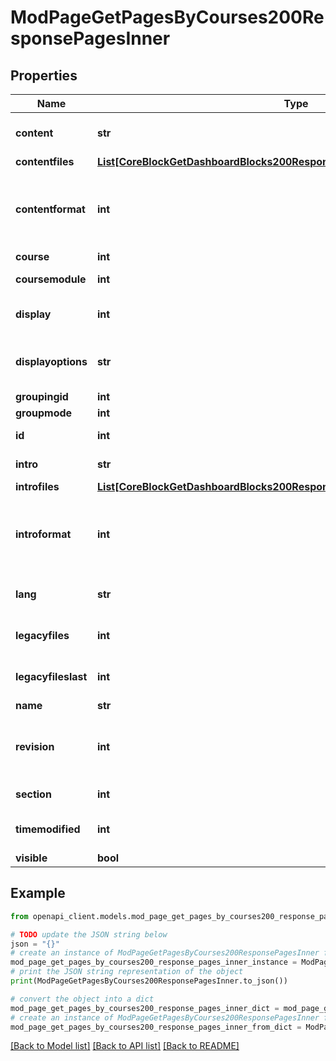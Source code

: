 # ModPageGetPagesByCourses200ResponsePagesInner


## Properties

Name | Type | Description | Notes
------------ | ------------- | ------------- | -------------
**content** | **str** | Page content | [optional] [default to 'null']
**contentfiles** | [**List[CoreBlockGetDashboardBlocks200ResponseBlocksInnerContentsFilesInner]**](CoreBlockGetDashboardBlocks200ResponseBlocksInnerContentsFilesInner.md) |  | [optional] 
**contentformat** | **int** | content format (1 &#x3D; HTML, 0 &#x3D; MOODLE, 2 &#x3D; PLAIN, or 4 &#x3D; MARKDOWN) | [optional] 
**course** | **int** | Course id | [optional] 
**coursemodule** | **int** | Course module id | [optional] 
**display** | **int** | How to display the page | [optional] [default to null]
**displayoptions** | **str** | Display options (width, height) | [optional] [default to 'null']
**groupingid** | **int** | Group id | [optional] 
**groupmode** | **int** | Group mode | [optional] 
**id** | **int** | Activity instance id | [optional] 
**intro** | **str** | Activity introduction | [optional] 
**introfiles** | [**List[CoreBlockGetDashboardBlocks200ResponseBlocksInnerContentsFilesInner]**](CoreBlockGetDashboardBlocks200ResponseBlocksInnerContentsFilesInner.md) |  | [optional] 
**introformat** | **int** | intro format (1 &#x3D; HTML, 0 &#x3D; MOODLE, 2 &#x3D; PLAIN, or 4 &#x3D; MARKDOWN) | [optional] 
**lang** | **str** | Forced activity language | [optional] 
**legacyfiles** | **int** | Legacy files flag | [optional] [default to null]
**legacyfileslast** | **int** | Legacy files last control flag | [optional] [default to null]
**name** | **str** | Activity name | [optional] 
**revision** | **int** | Incremented when after each file changes, to avoid cache | [optional] 
**section** | **int** | Course section id | [optional] 
**timemodified** | **int** | Last time the page was modified | [optional] [default to null]
**visible** | **bool** | Visible | [optional] 

## Example

```python
from openapi_client.models.mod_page_get_pages_by_courses200_response_pages_inner import ModPageGetPagesByCourses200ResponsePagesInner

# TODO update the JSON string below
json = "{}"
# create an instance of ModPageGetPagesByCourses200ResponsePagesInner from a JSON string
mod_page_get_pages_by_courses200_response_pages_inner_instance = ModPageGetPagesByCourses200ResponsePagesInner.from_json(json)
# print the JSON string representation of the object
print(ModPageGetPagesByCourses200ResponsePagesInner.to_json())

# convert the object into a dict
mod_page_get_pages_by_courses200_response_pages_inner_dict = mod_page_get_pages_by_courses200_response_pages_inner_instance.to_dict()
# create an instance of ModPageGetPagesByCourses200ResponsePagesInner from a dict
mod_page_get_pages_by_courses200_response_pages_inner_from_dict = ModPageGetPagesByCourses200ResponsePagesInner.from_dict(mod_page_get_pages_by_courses200_response_pages_inner_dict)
```
[[Back to Model list]](../README.md#documentation-for-models) [[Back to API list]](../README.md#documentation-for-api-endpoints) [[Back to README]](../README.md)


